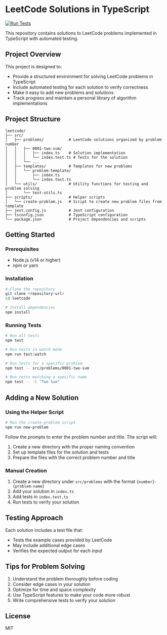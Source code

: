 # LeetCode Solutions in TypeScript

[![Run Tests](https://github.com/duydev/leetcode/actions/workflows/test.yml/badge.svg)](https://github.com/duydev/leetcode/actions/workflows/test.yml)

This repository contains solutions to LeetCode problems implemented in TypeScript with automated testing.

## Project Overview

This project is designed to:
- Provide a structured environment for solving LeetCode problems in TypeScript
- Include automated testing for each solution to verify correctness
- Make it easy to add new problems and solutions
- Track progress and maintain a personal library of algorithm implementations

## Project Structure

```
leetcode/
├── src/
│   ├── problems/           # LeetCode solutions organized by problem number
│   │   ├── 0001-two-sum/
│   │   │   ├── index.ts    # Solution implementation
│   │   │   └── index.test.ts # Tests for the solution
│   │   └── ...
│   ├── templates/          # Templates for new problems
│   │   └── problem-template/
│   │       ├── index.ts
│   │       └── index.test.ts
│   └── utils/              # Utility functions for testing and problem solving
│       └── test-utils.ts
├── scripts/                # Helper scripts
│   └── create-problem.js   # Script to create new problem files from template
├── jest.config.js          # Jest configuration
├── tsconfig.json           # TypeScript configuration
└── package.json            # Project dependencies and scripts
```

## Getting Started

### Prerequisites

- Node.js (v14 or higher)
- npm or yarn

### Installation

```bash
# Clone the repository
git clone <repository-url>
cd leetcode

# Install dependencies
npm install
```

### Running Tests

```bash
# Run all tests
npm test

# Run tests in watch mode
npm run test:watch

# Run tests for a specific problem
npm test -- src/problems/0001-two-sum

# Run tests matching a specific name
npm test -- -t "Two Sum"
```

## Adding a New Solution

### Using the Helper Script

```bash
# Run the create-problem script
npm run new-problem
```

Follow the prompts to enter the problem number and title. The script will:
1. Create a new directory with the proper naming convention
2. Set up template files for the solution and tests
3. Prepare the files with the correct problem number and title

### Manual Creation

1. Create a new directory under `src/problems` with the format `{number}-{problem-name}`
2. Add your solution in `index.ts`
3. Add tests in `index.test.ts`
4. Run tests to verify your solution

## Testing Approach

Each solution includes a test file that:
- Tests the example cases provided by LeetCode
- May include additional edge cases
- Verifies the expected output for each input

## Tips for Problem Solving

1. Understand the problem thoroughly before coding
2. Consider edge cases in your solution
3. Optimize for time and space complexity
4. Use TypeScript features to make your code more robust
5. Write comprehensive tests to verify your solution

## License

MIT
